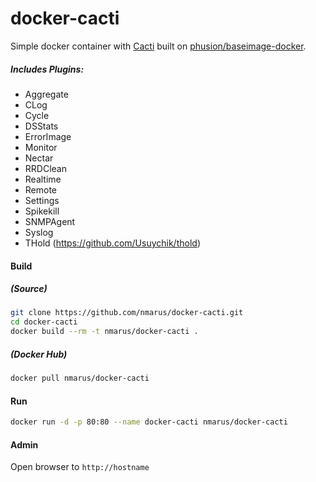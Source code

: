 # docker-cacti

Simple docker container with [Cacti](http://cacti.net) built on [phusion/baseimage-docker](https://github.com/phusion/baseimage-docker).

##### Includes Plugins:

* Aggregate
* CLog
* Cycle
* DSStats
* ErrorImage
* Monitor
* Nectar
* RRDClean
* Realtime
* Remote
* Settings
* Spikekill
* SNMPAgent
* Syslog
* THold (https://github.com/Usuychik/thold)

#### Build

##### (Source)
````bash
git clone https://github.com/nmarus/docker-cacti.git
cd docker-cacti
docker build --rm -t nmarus/docker-cacti .
````

##### (Docker Hub)
````bash
docker pull nmarus/docker-cacti
````

#### Run
````bash
docker run -d -p 80:80 --name docker-cacti nmarus/docker-cacti
````

#### Admin
Open browser to `http://hostname`

